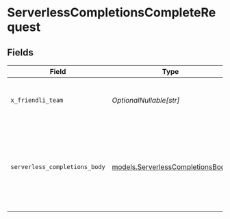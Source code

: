 # ServerlessCompletionsCompleteRequest


## Fields

| Field                                                                      | Type                                                                       | Required                                                                   | Description                                                                | Example                                                                    |
| -------------------------------------------------------------------------- | -------------------------------------------------------------------------- | -------------------------------------------------------------------------- | -------------------------------------------------------------------------- | -------------------------------------------------------------------------- |
| `x_friendli_team`                                                          | *OptionalNullable[str]*                                                    | :heavy_minus_sign:                                                         | ID of team to run requests as (optional parameter).                        |                                                                            |
| `serverless_completions_body`                                              | [models.ServerlessCompletionsBody](../models/serverlesscompletionsbody.md) | :heavy_check_mark:                                                         | N/A                                                                        | {<br/>"model": "meta-llama-3.1-8b-instruct",<br/>"prompt": "Say this is a test!"<br/>} |
